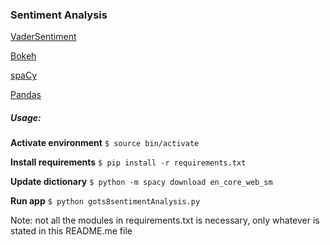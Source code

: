 ### Sentiment Analysis ###

[VaderSentiment](https://github.com/cjhutto/vaderSentiment)

[Bokeh](https://bokeh.pydata.org/en/latest/)

[spaCy](https://spacy.io/models/en)

[Pandas](http://pandas.pydata.org/)

##### Usage: ####
__Activate environment__
```$ source bin/activate ```

__Install requirements__
```$ pip install -r requirements.txt```

__Update dictionary__
```$ python -m spacy download en_core_web_sm```

__Run app__
```$ python gots8sentimentAnalysis.py```

Note: not all the modules in requirements.txt is necessary, only whatever is stated in this README.me file